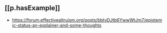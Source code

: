 
## [[p.hasExample]]

- https://forum.effectivealtruism.org/posts/bbtvDJtb6YwwWtJm7/epistemic-status-an-explainer-and-some-thoughts